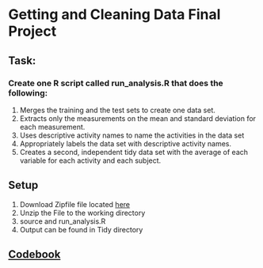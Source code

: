 # Getting and Cleaning Data Final Project

## Task:
### Create one R script called run_analysis.R that does the following:
1. Merges the training and the test sets to create one data set.
2. Extracts only the measurements on the mean and standard deviation for each measurement.
3. Uses descriptive activity names to name the activities in the data set
4. Appropriately labels the data set with descriptive activity names.
5. Creates a second, independent tidy data set with the average of each variable for each activity and each subject.

## Setup

1. Download Zipfile file located [here](https://d396qusza40orc.cloudfront.net/getdata%2Fprojectfiles%2FUCI%20HAR%20Dataset.zip)
2. Unzip the File to the working directory
3. source and run_analysis.R
4. Output can be found in Tidy directory

## [Codebook](codebook.md)

